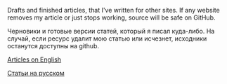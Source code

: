 Drafts and finished articles, that I've written for other sites. If any website removes my article or just stops working, source will be safe on GitHub.

Черновики и готовые версии статей, который я писал куда-либо. На случай, если ресурс удалит мою статью или исчезнет, исходники останутся доступны на github.

[Articles on English](/en)

[Статьи на русском](/ru)
